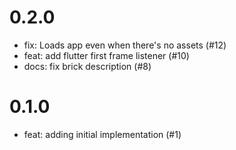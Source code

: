 # 0.2.0

- fix: Loads app even when there's no assets (#12)
- feat: add flutter first frame listener (#10)
- docs: fix brick description (#8)

# 0.1.0

- feat: adding initial implementation (#1)
